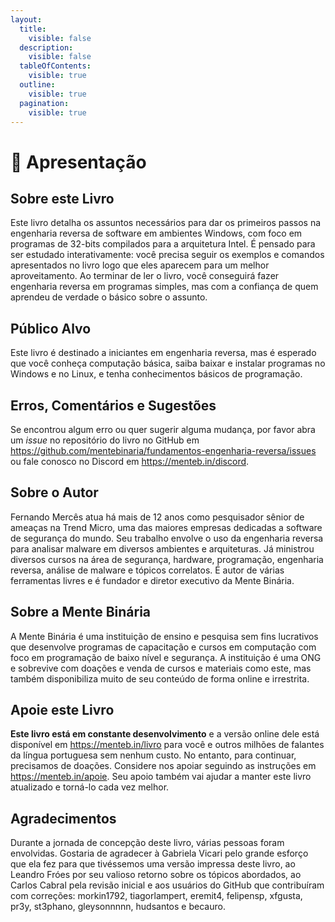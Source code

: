 ```yaml
---
layout:
  title:
	visible: false
  description:
	visible: false
  tableOfContents:
	visible: true
  outline:
	visible: true
  pagination:
	visible: true
---
```


# 🙌 Apresentação

## Sobre este Livro

Este livro detalha os assuntos necessários para dar os primeiros passos na engenharia reversa de software em ambientes Windows, com foco em programas de 32-bits compilados para a arquitetura Intel. É pensado para ser estudado interativamente: você precisa seguir os exemplos e comandos apresentados no livro logo que eles aparecem para um melhor aproveitamento. Ao terminar de ler o livro, você conseguirá fazer engenharia reversa em programas simples, mas com a confiança de quem aprendeu de verdade o básico sobre o assunto.

## Público Alvo

Este livro é destinado a iniciantes em engenharia reversa, mas é esperado que você conheça computação básica, saiba baixar e instalar programas no Windows e no Linux, e tenha conhecimentos básicos de programação.

## Erros, Comentários e Sugestões

Se encontrou algum erro ou quer sugerir alguma mudança, por favor abra um _issue_ no repositório do livro no GitHub em https://github.com/mentebinaria/fundamentos-engenharia-reversa/issues ou fale conosco no Discord em https://menteb.in/discord.

## Sobre o Autor

Fernando Mercês atua há mais de 12 anos como pesquisador sênior de ameaças na Trend Micro, uma das maiores empresas dedicadas a software de segurança do mundo. Seu trabalho envolve o uso da engenharia reversa para analisar malware em diversos ambientes e arquiteturas. Já ministrou diversos cursos na área de segurança, hardware, programação, engenharia reversa, análise de malware e tópicos correlatos. É autor de várias ferramentas livres e é fundador e diretor executivo da Mente Binária.

## Sobre a Mente Binária

A Mente Binária é uma instituição de ensino e pesquisa sem fins lucrativos que desenvolve programas de capacitação e cursos em computação com foco em programação de baixo nível e segurança. A instituição é uma ONG e sobrevive com doações e venda de cursos e materiais como este, mas também disponibiliza muito de seu conteúdo de forma online e irrestrita.

## Apoie este Livro

**Este livro está em constante desenvolvimento** e a versão online dele está disponível em https://menteb.in/livro para você e outros milhões de falantes da língua portuguesa sem nenhum custo. No entanto, para continuar, precisamos de doações. Considere nos apoiar seguindo as instruções em https://menteb.in/apoie. Seu apoio também vai ajudar a manter este livro atualizado e torná-lo cada vez melhor.

## Agradecimentos

Durante a jornada de concepção deste livro, várias pessoas foram envolvidas. Gostaria de agradecer à Gabriela Vicari pelo grande esforço que ela fez para que tivéssemos uma versão impressa deste livro, ao Leandro Fróes por seu valioso retorno sobre os tópicos abordados, ao Carlos Cabral pela revisão inicial e aos usuários do GitHub que contribuíram com correções: morkin1792, tiagorlampert, eremit4, felipensp, xfgusta, pr3y, st3phano, gleysonnnnn, hudsantos e becauro.
